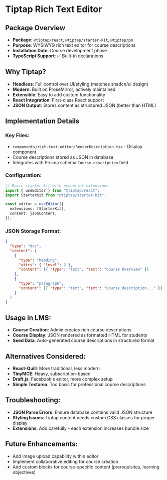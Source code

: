 # Tiptap Rich Text Editor

## Package Overview

- **Package**: `@tiptap/react`, `@tiptap/starter-kit`, `@tiptap/pm`
- **Purpose**: WYSIWYG rich text editor for course descriptions
- **Installation Date**: Course development phase
- **TypeScript Support**: ✅ Built-in declarations

## Why Tiptap?

- **Headless**: Full control over UI/styling (matches shadcn/ui design)
- **Modern**: Built on ProseMirror, actively maintained
- **Extensible**: Easy to add custom functionality
- **React Integration**: First-class React support
- **JSON Output**: Stores content as structured JSON (better than HTML)

## Implementation Details

### Key Files:

- `components/rich-text-editor/RenderDescription.tsx` - Display component
- Course descriptions stored as JSON in database
- Integrates with Prisma schema `Course.description` field

### Configuration:

```typescript
// Basic starter kit with essential extensions
import { useEditor } from "@tiptap/react";
import StarterKit from "@tiptap/starter-kit";

const editor = useEditor({
  extensions: [StarterKit],
  content: jsonContent,
});
```

### JSON Storage Format:

```json
{
  "type": "doc",
  "content": [
    {
      "type": "heading",
      "attrs": { "level": 2 },
      "content": [{ "type": "text", "text": "Course Overview" }]
    },
    {
      "type": "paragraph",
      "content": [{ "type": "text", "text": "Course description..." }]
    }
  ]
}
```

## Usage in LMS:

- **Course Creation**: Admin creates rich course descriptions
- **Course Display**: JSON rendered as formatted HTML for students
- **Seed Data**: Auto-generated course descriptions in structured format

## Alternatives Considered:

- **React-Quill**: More traditional, less modern
- **TinyMCE**: Heavy, subscription-based
- **Draft.js**: Facebook's editor, more complex setup
- **Simple Textarea**: Too basic for professional course descriptions

## Troubleshooting:

- **JSON Parse Errors**: Ensure database contains valid JSON structure
- **Styling Issues**: Tiptap content needs custom CSS classes for proper display
- **Extensions**: Add carefully - each extension increases bundle size

## Future Enhancements:

- Add image upload capability within editor
- Implement collaborative editing for course creation
- Add custom blocks for course-specific content (prerequisites, learning objectives)

